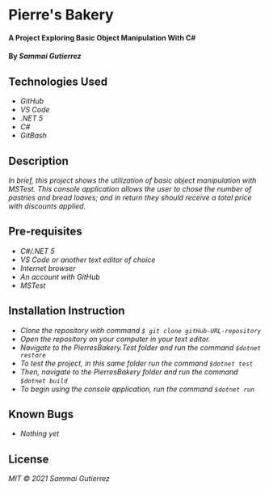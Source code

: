 # Pierre's Bakery

####  A Project Exploring Basic Object Manipulation With C#

#### By _**Sammai Gutierrez**_

## Technologies Used

* _GitHub_
* _VS Code_
* _.NET 5_
* _C#_
* _GitBash_

## Description

_In brief, this project shows the utilization of basic object manipulation with MSTest. This console application allows the user to chose the number of pastries and bread loaves; and in return they should receive a total price with discounts applied._

## Pre-requisites

* _C#/.NET 5_
* _VS Code or another text editor of choice_
* _Internet browser_
* _An account with GitHub_
* _MSTest_

## Installation Instruction

* _Clone the repository with command `$ git clone gitHub-URL-repository`_
* _Open the repository on your computer in your text editor._
* _Navigate to the PierresBakery.Test folder and run the command `$dotnet restore`_
* _To test the project, in this same folder run the command `$dotnet test`_
* _Then, navigate to the PierresBakery folder and run the command `$dotnet build`_
* _To begin using the console application, run the command `$dotnet run`_


## Known Bugs

* _Nothing yet_

## License

_MIT &copy; 2021 Sammai Gutierrez_
